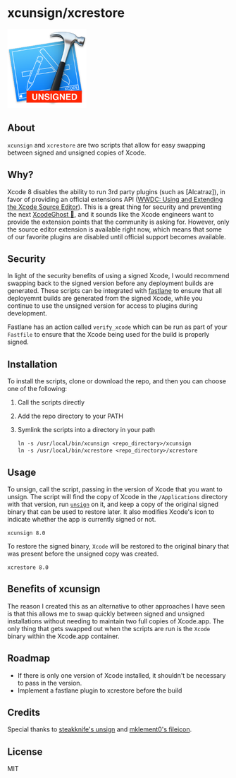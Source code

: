 # xcunsign/xcrestore

<img width="180px" src="./resources/readme_XcodeUnsigned.png" />

## About

`xcunsign` and `xcrestore` are two scripts that allow for easy swapping between signed and unsigned copies of Xcode.

## Why?

Xcode 8 disables the ability to run 3rd party plugins (such as [Alcatraz]), in favor of providing an official extensions API ([WWDC: Using and Extending the Xcode Source Editor](https://developer.apple.com/videos/play/wwdc2016/414/)). This is a great thing for security and preventing the next [XcodeGhost 👻](https://en.wikipedia.org/wiki/XcodeGhost), and it sounds like the Xcode engineers want to provide the extension points that the community is asking for. However, only the source editor extension is available right now, which means that some of our favorite plugins are disabled until official support becomes available.

## Security

In light of the security benefits of using a signed Xcode, I would recommend swapping back to the signed version before any deployment builds are generated. These scripts can be integrated with [fastlane](https://fastlane.tools) to ensure that all deployemnt builds are generated from the signed Xcode, while you continue to use the unsigned version for access to plugins during development.

Fastlane has an action called `verify_xcode` which can be run as part of your `Fastfile` to ensure that the Xcode being used for the build is properly signed.

## Installation

To install the scripts, clone or download the repo, and then you can choose one of the following:

1. Call the scripts directly
2. Add the repo directory to your PATH
3. Symlink the scripts into a directory in your path
    
    ```
    ln -s /usr/local/bin/xcunsign <repo_directory>/xcunsign
    ln -s /usr/local/bin/xcrestore <repo_directory>/xcrestore
    ``` 

## Usage

To unsign, call the script, passing in the version of Xcode that you want to unsign. The script will find the copy of Xcode in the `/Applications` directory with that version, run [`unsign`](https://github.com/steakknife/unsign) on it, and keep a copy of the original signed binary that can be used to restore later. It also modifies Xcode's icon to indicate whether the app is currently signed or not.

```
xcunsign 8.0
```
 
To restore the signed binary, `Xcode` will be restored to the original binary that was present before the unsigned copy was created.

 ```
xcrestore 8.0
```


## Benefits of xcunsign

The reason I created this as an alternative to other approaches I have seen is that this allows me to swap quickly between signed and unsigned installations without needing to maintain two full copies of Xcode.app. The only thing that gets swapped out when the scripts are run is the `Xcode` binary within the Xcode.app container.


## Roadmap

- If there is only one version of Xcode installed, it shouldn't be necessary to pass in the version.
- Implement a fastlane plugin to xcrestore before the build 

## Credits

Special thanks to [steakknife's unsign](https://github.com/steakknife/unsign) and [mklement0's fileicon](https://github.com/mklement0/fileicon).

## License

MIT

